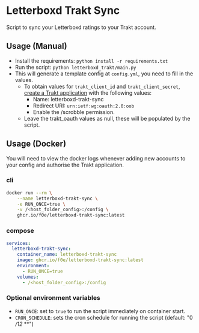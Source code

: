 # Letterboxd Trakt Sync

Script to sync your Letterboxd ratings to your Trakt account.

## Usage (Manual)

- Install the requirements: `python install -r requirements.txt`
- Run the script: `python letterboxd_trakt/main.py`
- This will generate a template config at `config.yml`, you need to fill in the values.
  - To obtain values for `trakt_client_id` and `trakt_client_secret`, [create a Trakt application](https://trakt.tv/oauth/applications) with the following values:
    - Name: letterboxd-trakt-sync
    - Redirect URI: `urn:ietf:wg:oauth:2.0:oob`
    - Enable the /scrobble permission.
  - Leave the trakt_oauth values as null, these will be populated by the script.

## Usage (Docker)

You will need to view the docker logs whenever adding new accounts to your config and authorise the Trakt application.

### cli

```sh
docker run --rm \
    --name letterboxd-trakt-sync \
    -e RUN_ONCE=true \
    -v /<host_folder_config>:/config \
    ghcr.io/f0e/letterboxd-trakt-sync:latest
```

### compose

```yml
services:
  letterboxd-trakt-sync:
    container_name: letterboxd-trakt-sync
    image: ghcr.io/f0e/letterboxd-trakt-sync:latest
    environment:
      - RUN_ONCE=true
    volumes:
      - /<host_folder_config>:/config
```

### Optional environment variables

- `RUN_ONCE`: set to `true` to run the script immediately on container start.
- `CRON_SCHEDULE`: sets the cron schedule for running the script (default: "0 */12* **")
